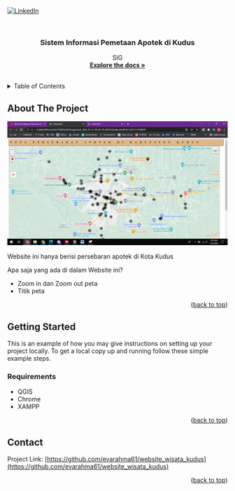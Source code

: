 <div id="top"></div>


[![LinkedIn][linkedin-shield]][linkedin-url]



<!-- PROJECT LOGO -->
<br />
<div align="center">
  <a href="https://github.com/othneildrew/Best-README-Template">
  </a>

  <h3 align="center">Sistem Informasi Pemetaan Apotek di Kudus</h3>

  <p align="center">
    SIG
    <br />
    <a href="https://github.com/evarahma61/SIG-Apotek-Kudus"><strong>Explore the docs »</strong></a>
    <br />
    <br />
  </p>
</div>


<!-- TABLE OF CONTENTS -->
<details>
  <summary>Table of Contents</summary>
  <ol>
    <li>
      <a href="#about-the-project">About The Project</a>
    </li>
    <li>
      <a href="#getting-started">Getting Started</a>
        Structure</a>
      <ul>
        <li><a href="#requirements">Prerequisites</a></li>
      </ul>
    </li>
    <li><a href="#contact">Contact</a></li>
  </ol>
</details>



<!-- ABOUT THE PROJECT -->
## About The Project

[![Product Name Screen Shot][screenshot]](https://example.com)

Website ini hanya berisi persebaran apotek di Kota Kudus

Apa saja yang ada di dalam Website ini?
* Zoom in dan Zoom out peta
* Titik peta



<p align="right">(<a href="#top">back to top</a>)</p>



<!-- GETTING STARTED -->
## Getting Started

This is an example of how you may give instructions on setting up your project locally.
To get a local copy up and running follow these simple example steps.

### Requirements
* QGIS
* Chrome
* XAMPP


<p align="right">(<a href="#top">back to top</a>)</p>


<!-- CONTACT -->
## Contact

Project Link: [https://github.com/evarahma61/website_wisata_kudus](https://github.com/evarahma61/website_wisata_kudus)




<p align="right">(<a href="#top">back to top</a>)</p>



<!-- MARKDOWN LINKS & IMAGES -->
<!-- https://www.markdownguide.org/basic-syntax/#reference-style-links -->


[issues-shield]: https://img.shields.io/github/issues/othneildrew/Best-README-Template.svg?style=for-the-badge
[issues-url]: https://github.com/evarahma61/website_wisata_kudus/issues
[license-shield]: https://img.shields.io/github/license/othneildrew/Best-README-Template.svg?style=for-the-badge
[license-url]: https://github.com/othneildrew/Best-README-Template/blob/master/LICENSE.txt
[linkedin-shield]: https://img.shields.io/badge/-LinkedIn-black.svg?style=for-the-badge&logo=linkedin&colorB=555
[linkedin-url]: https://www.linkedin.com/in/evarahma/
[Screenshot]: Screenshot.png
